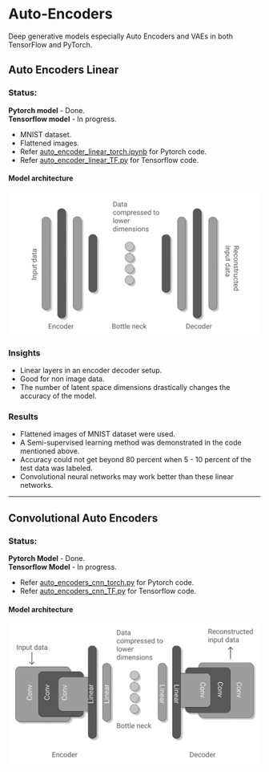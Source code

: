 # Auto-Encoders
Deep generative models especially Auto Encoders and VAEs in both TensorFlow and PyTorch.<br>

## Auto Encoders Linear<br>
### **Status:**<br>
**Pytorch model** - Done.<br>
**Tensorflow model** - In progress. <br>
- MNIST dataset.
- Flattened images.
- Refer [auto_encoder_linear_torch.ipynb](./auto_encoder_linear_torch.ipynb) for Pytorch code.
- Refer [auto_encoder_linear_TF.py](./auto_encoder_linear_TF.py) for Tensorflow code.

#### Model architecture
![flat_encoder_decoder](./images/linear.png)

### Insights
- Linear layers in an encoder decoder setup.
- Good for non image data.
- The number of latent space dimensions drastically changes the accuracy of the model.

### Results
- Flattened images of MNIST dataset were used.
- A Semi-supervised learning method was demonstrated in the code mentioned above.
- Accuracy could not get beyond 80 percent when 5 - 10 percent of the test data was labeled.
- Convolutional neural networks may work better than these linear networks.<br>
___
## Convolutional Auto Encoders<br>
### **Status:**<br>
**Pytorch Model** - Done.<br>
**Tensorflow Model** - In progress.<br>
- Refer [auto_encoders_cnn_torch.py](./auto_encoders_cnn_torch.py) for Pytorch code.
- Refer [auto_encoders_cnn_TF.py](./auto_encoders_cnn_TF.py) for Tensorflow code.

#### Model architecture
![cnn_auto_encoder](./images/cnn.png)
